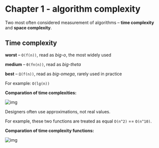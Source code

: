 # Chapter 1 - algorithm complexity

Two most often considered measurement of algorithms – **time complexity** and **space complexity**.

## Time complexity

**worst** – ```O(f(n))```, read as _big-o_, the most widely used

**medium** – ```Θ(fn(n))```, read as _big-theta_

**best** – ```Ω(f(n))```, read as _big-omega_, rarely used in practice

For example:  ```O(lg(n))```

**Comparation of time complexities:**

![img](http://3.bp.blogspot.com/-2LIuuPw6s7U/VjNdKJe9NpI/AAAAAAAAAB8/hs-VgNQmyVY/s1600/Best_Worst_Avg.jpg "asdf")

Designers often use approximations, not real values.

For example, these two functions are treated as equal ```O(n^2)``` == ```O(n^10)```.

**Comparation of time complexity functions:**

![img](https://therecyclebin.files.wordpress.com/2008/05/time-complexity.png)
